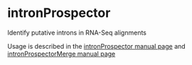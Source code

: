 # intronProspector
Identify putative introns in RNA-Seq alignments


Usage is described in the [intronProspector manual page](docs/intronProspector.1.md)
and [intronProspectorMerge manual page](docs/intronProspectorMerge.1.md)
